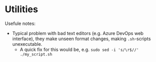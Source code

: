 # Utilities



Usefule notes:
- Typical problem with bad text editors (e.g. Azure DevOps web interface), they make unseen format changes, making `.sh`-scripts unexecutable.
    - A quick fix for this would be, e.g. `sudo sed -i 's/\r$//' ./my_script.sh`

